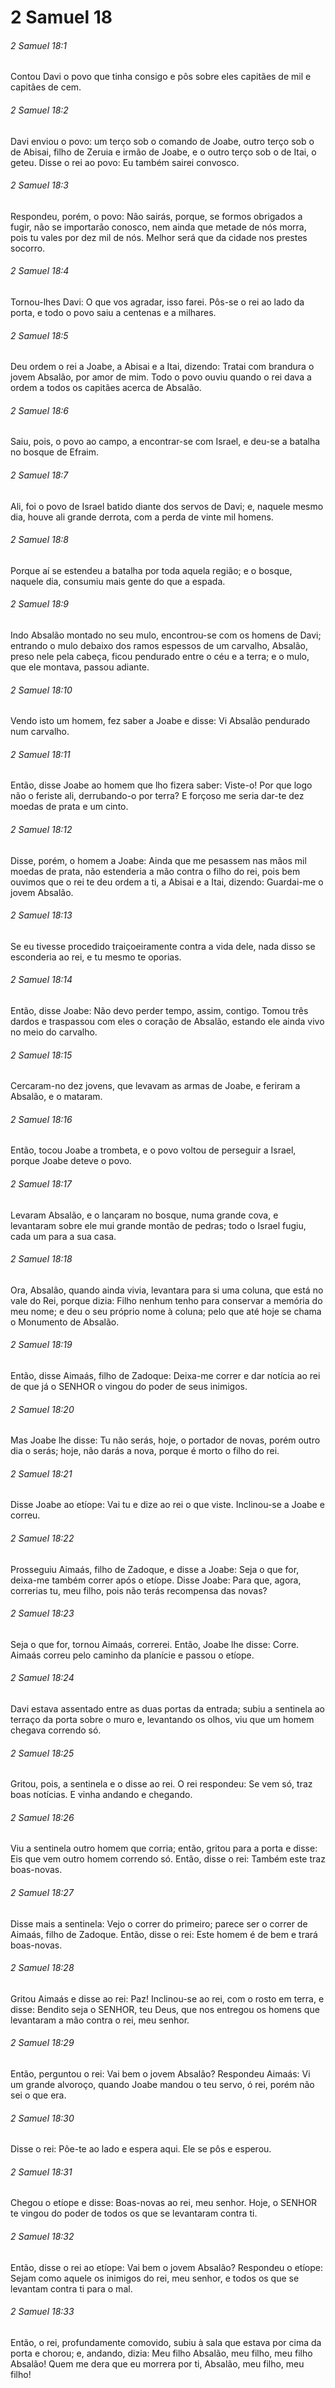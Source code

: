 # 2 Samuel 18

###### 2 Samuel 18:1

Contou Davi o povo que tinha consigo e pôs sobre eles capitães de mil e capitães de cem.

###### 2 Samuel 18:2

Davi enviou o povo: um terço sob o comando de Joabe, outro terço sob o de Abisai, filho de Zeruia e irmão de Joabe, e o outro terço sob o de Itai, o geteu. Disse o rei ao povo: Eu também sairei convosco.

###### 2 Samuel 18:3

Respondeu, porém, o povo: Não sairás, porque, se formos obrigados a fugir, não se importarão conosco, nem ainda que metade de nós morra, pois tu vales por dez mil de nós. Melhor será que da cidade nos prestes socorro.

###### 2 Samuel 18:4

Tornou-lhes Davi: O que vos agradar, isso farei. Pôs-se o rei ao lado da porta, e todo o povo saiu a centenas e a milhares.

###### 2 Samuel 18:5

Deu ordem o rei a Joabe, a Abisai e a Itai, dizendo: Tratai com brandura o jovem Absalão, por amor de mim. Todo o povo ouviu quando o rei dava a ordem a todos os capitães acerca de Absalão.

###### 2 Samuel 18:6

Saiu, pois, o povo ao campo, a encontrar-se com Israel, e deu-se a batalha no bosque de Efraim.

###### 2 Samuel 18:7

Ali, foi o povo de Israel batido diante dos servos de Davi; e, naquele mesmo dia, houve ali grande derrota, com a perda de vinte mil homens.

###### 2 Samuel 18:8

Porque aí se estendeu a batalha por toda aquela região; e o bosque, naquele dia, consumiu mais gente do que a espada.

###### 2 Samuel 18:9

Indo Absalão montado no seu mulo, encontrou-se com os homens de Davi; entrando o mulo debaixo dos ramos espessos de um carvalho, Absalão, preso nele pela cabeça, ficou pendurado entre o céu e a terra; e o mulo, que ele montava, passou adiante.

###### 2 Samuel 18:10

Vendo isto um homem, fez saber a Joabe e disse: Vi Absalão pendurado num carvalho.

###### 2 Samuel 18:11

Então, disse Joabe ao homem que lho fizera saber: Viste-o! Por que logo não o feriste ali, derrubando-o por terra? E forçoso me seria dar-te dez moedas de prata e um cinto.

###### 2 Samuel 18:12

Disse, porém, o homem a Joabe: Ainda que me pesassem nas mãos mil moedas de prata, não estenderia a mão contra o filho do rei, pois bem ouvimos que o rei te deu ordem a ti, a Abisai e a Itai, dizendo: Guardai-me o jovem Absalão.

###### 2 Samuel 18:13

Se eu tivesse procedido traiçoeiramente contra a vida dele, nada disso se esconderia ao rei, e tu mesmo te oporias.

###### 2 Samuel 18:14

Então, disse Joabe: Não devo perder tempo, assim, contigo. Tomou três dardos e traspassou com eles o coração de Absalão, estando ele ainda vivo no meio do carvalho.

###### 2 Samuel 18:15

Cercaram-no dez jovens, que levavam as armas de Joabe, e feriram a Absalão, e o mataram.

###### 2 Samuel 18:16

Então, tocou Joabe a trombeta, e o povo voltou de perseguir a Israel, porque Joabe deteve o povo.

###### 2 Samuel 18:17

Levaram Absalão, e o lançaram no bosque, numa grande cova, e levantaram sobre ele mui grande montão de pedras; todo o Israel fugiu, cada um para a sua casa.

###### 2 Samuel 18:18

Ora, Absalão, quando ainda vivia, levantara para si uma coluna, que está no vale do Rei, porque dizia: Filho nenhum tenho para conservar a memória do meu nome; e deu o seu próprio nome à coluna; pelo que até hoje se chama o Monumento de Absalão.

###### 2 Samuel 18:19

Então, disse Aimaás, filho de Zadoque: Deixa-me correr e dar notícia ao rei de que já o SENHOR o vingou do poder de seus inimigos.

###### 2 Samuel 18:20

Mas Joabe lhe disse: Tu não serás, hoje, o portador de novas, porém outro dia o serás; hoje, não darás a nova, porque é morto o filho do rei.

###### 2 Samuel 18:21

Disse Joabe ao etíope: Vai tu e dize ao rei o que viste. Inclinou-se a Joabe e correu.

###### 2 Samuel 18:22

Prosseguiu Aimaás, filho de Zadoque, e disse a Joabe: Seja o que for, deixa-me também correr após o etíope. Disse Joabe: Para que, agora, correrias tu, meu filho, pois não terás recompensa das novas?

###### 2 Samuel 18:23

Seja o que for, tornou Aimaás, correrei. Então, Joabe lhe disse: Corre. Aimaás correu pelo caminho da planície e passou o etíope.

###### 2 Samuel 18:24

Davi estava assentado entre as duas portas da entrada; subiu a sentinela ao terraço da porta sobre o muro e, levantando os olhos, viu que um homem chegava correndo só.

###### 2 Samuel 18:25

Gritou, pois, a sentinela e o disse ao rei. O rei respondeu: Se vem só, traz boas notícias. E vinha andando e chegando.

###### 2 Samuel 18:26

Viu a sentinela outro homem que corria; então, gritou para a porta e disse: Eis que vem outro homem correndo só. Então, disse o rei: Também este traz boas-novas.

###### 2 Samuel 18:27

Disse mais a sentinela: Vejo o correr do primeiro; parece ser o correr de Aimaás, filho de Zadoque. Então, disse o rei: Este homem é de bem e trará boas-novas.

###### 2 Samuel 18:28

Gritou Aimaás e disse ao rei: Paz! Inclinou-se ao rei, com o rosto em terra, e disse: Bendito seja o SENHOR, teu Deus, que nos entregou os homens que levantaram a mão contra o rei, meu senhor.

###### 2 Samuel 18:29

Então, perguntou o rei: Vai bem o jovem Absalão? Respondeu Aimaás: Vi um grande alvoroço, quando Joabe mandou o teu servo, ó rei, porém não sei o que era.

###### 2 Samuel 18:30

Disse o rei: Põe-te ao lado e espera aqui. Ele se pôs e esperou.

###### 2 Samuel 18:31

Chegou o etíope e disse: Boas-novas ao rei, meu senhor. Hoje, o SENHOR te vingou do poder de todos os que se levantaram contra ti.

###### 2 Samuel 18:32

Então, disse o rei ao etíope: Vai bem o jovem Absalão? Respondeu o etíope: Sejam como aquele os inimigos do rei, meu senhor, e todos os que se levantam contra ti para o mal.

###### 2 Samuel 18:33

Então, o rei, profundamente comovido, subiu à sala que estava por cima da porta e chorou; e, andando, dizia: Meu filho Absalão, meu filho, meu filho Absalão! Quem me dera que eu morrera por ti, Absalão, meu filho, meu filho!

